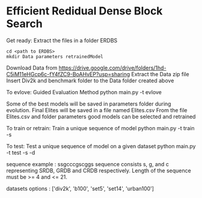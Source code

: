 # Efficient Redidual Dense Block Search

Get ready: 
    Extract the files in a folder ERDBS

    cd <path to ERDBS>
    mkdir Data parameters retrainedModel

Download Data from https://drive.google.com/drive/folders/1hd-C5iM11eHGcp6c-fY4fZC9-BoAHvEP?usp=sharing
Extract the Data zip file
Insert Div2k and benchmark folder to the Data folder created above

To evlove: Guided Evaluation Method
    python main.py -t evlove

Some of the best models will be saved in parameters folder during evolution.
Final Elites will be saved in a file named Elites.csv
From the file Elites.csv and folder parameters good models can be selected and retrained

To train or retrain: Train a unique sequence of model
    python main.py -t train -s <sequence>

To test: Test a unique sequence of model on a given dataset
    python main.py -t test -s <sequence> -d <dataset>

sequence example : ssgcccgscggs
sequence consists s, g, and c representing SRDB, GRDB and CRDB respectively.
Length of the sequence must be >= 4 and <= 21.

datasets options : ['div2k', 'b100', 'set5', 'set14', 'urban100']